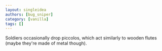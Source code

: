 ```yaml
---
layout: singleidea
authors: [bug_sniper]
category: [vanilla]
tags: []
---
```

Soldiers occasionally drop piccolos, which act similarly to wooden flutes (maybe they're made of metal though).
